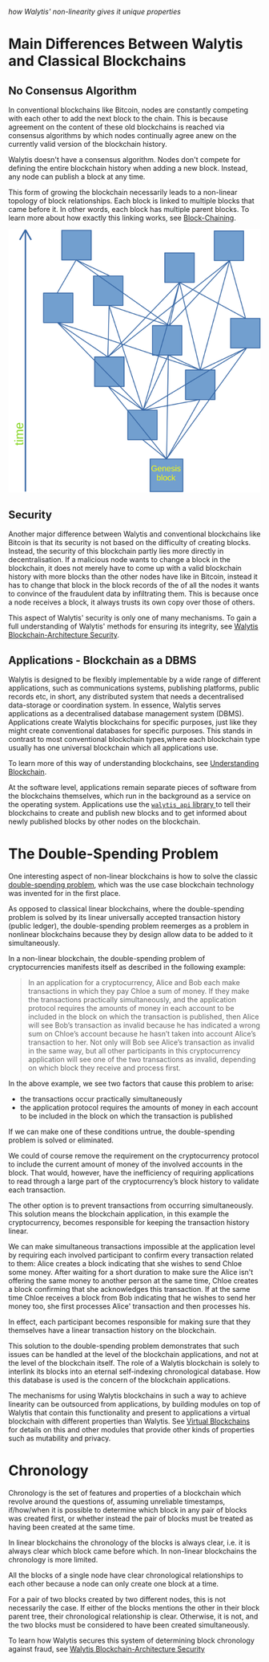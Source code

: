 _how Walytis' non-linearity gives it unique properties_
# Main Differences Between Walytis and Classical Blockchains

## No Consensus Algorithm
In conventional blockchains like Bitcoin, nodes are constantly competing with each other to add the next block to the chain.
This is because agreement on the content of these old blockchains is reached via consensus algorithms by which nodes continually agree anew on the currently valid version of the blockchain history.

Walytis doesn't have a consensus algorithm.
Nodes don't compete for defining the entire blockchain history when adding a new block.
Instead, any node can publish a block at any time.

This form of growing the blockchain necessarily leads to a non-linear topology of block relationships.
Each block is linked to multiple blocks that came before it.
In other words, each block has multiple parent blocks.
To learn more about how exactly this linking works, see [Block-Chaining](../Technical/Block-Chaining.md).

![](../Technical/NonlinearStructureDiagram.svg)

## Security
Another major difference between Walytis and conventional blockchains like Bitcoin is that its security is not based on the difficulty of creating blocks.
Instead, the security of this blockchain partly lies more directly in decentralisation.
If a malicious node wants to change a block in the blockchain, it does not merely have to come up with a valid blockchain history with more blocks than the other nodes have like in Bitcoin, instead it has to change that block in the block records of the  of all the nodes it wants to convince of the fraudulent data by infiltrating them.
This is because once a node receives a block, it always trusts its own copy over those of others.

This aspect of Walytis' security is only one of many mechanisms.
To gain a full understanding of Walytis' methods for ensuring its integrity, see [Walytis Blockchain-Architecture Security](../Technical/WalytisBlockchainSecurity.md).

## Applications - Blockchain as a DBMS
Walytis is designed to be flexibly implementable by a wide range of different applications, such as communications systems, publishing platforms, public records etc, in short, any distributed system that needs a decentralised data-storage or coordination system.
In essence, Walytis serves applications as a decentralised database management system (DBMS).
Applications create Walytis blockchains for specific purposes, just like they might create conventional databases for specific purposes.
This stands in contrast to most conventional blockchain types,where each blockchain type usually has one universal blockchain which all applications use.

To learn more of this way of understanding blockchains, see [Understanding Blockchain](./UnderstandingBlockchain.md).

At the software level, applications remain separate pieces of software from the blockchains themselves, which run in the background as a service on the operating system.
Applications use the [`walytis_api` library ](../User/walytis_api-Overview.md)to tell their blockchains to create and publish new blocks and to get informed about newly published blocks by other nodes on the blockchain.

# The Double-Spending Problem
One interesting aspect of non-linear blockchains is how to solve the classic [double-spending problem](https://en.wikipedia.org/wiki/Double-spending), which was the use case blockchain technology was invented for in the first place.

As opposed to classical linear blockchains, where the double-spending problem is solved by its linear universally accepted transaction history (public ledger), the double-spending problem reemerges as a problem in nonlinear blockchains because they by design allow data to be added to it simultaneously.

In a non-linear blockchain, the double-spending problem of cryptocurrencies manifests itself as described in the following example:

> In an application for a cryptocurrency, Alice and Bob each make transactions in which they pay Chloe a sum of money.
> If they make the transactions practically simultaneously, and the application protocol requires the amounts of money in each account to be included in the block on which the transaction is published, then Alice will see Bob’s transaction as invalid because he has indicated a wrong sum on Chloe’s account because he hasn’t taken into account Alice’s transaction to her.
> Not only will Bob see Alice’s transaction as invalid in the same way, but all other participants in this cryptocurrency application will see one of the two transactions as invalid, depending on which block they receive and process first.

In the above example, we see two factors that cause this problem to arise:
- the transactions occur practically simultaneously
- the application protocol requires the amounts of money in each account to be included in the block on which the transaction is published

If we can make one of these conditions untrue, the double-spending problem is solved or eliminated.

We could of course remove the requirement on the cryptocurrency protocol to include the current amount of money of the involved accounts in the block.
That would, however, have the inefficiency of requiring applications to read through a large part of the cryptocurrency’s block history to validate each transaction.

The other option is to prevent transactions from occurring simultaneously.
This solution means the blockchain application, in this example the cryptocurrency, becomes responsible for keeping the transaction history linear.

We can make simultaneous transactions impossible at the application level by requiring each involved participant to confirm every transaction related to them:
Alice creates a block indicating that she wishes to send Chloe some money.
After waiting for a short duration to make sure the Alice isn't offering the same money to another person at the same time, Chloe creates a block confirming that she acknowledges this transaction.
If at the same time Chloe receives a block from Bob indicating that he wishes to send her money too, she first processes Alice' transaction and then processes his.

In effect, each participant becomes responsible for making sure that they themselves have a linear transaction history on the blockchain.

This solution to the double-spending problem demonstrates that such issues can be handled at the level of the blockchain applications, and not at the level of the blockchain itself.
The role of a Walytis blockchain is solely to interlink its blocks into an eternal self-indexing chronological database.
How this database is used is the concern of the blockchain applications.

The mechanisms for using Walytis blockchains in such a way to achieve linearity can be outsourced from applications, by building modules on top of Walytis that contain this functionality and present to applications a virtual blockchain with different properties than Walytis.
See [Virtual Blockchains](/Documentation/Walytis/Meaning/IntroductionToWalytis.md#virtual-blockchains) for details on this and other modules that provide other kinds of properties such as mutability and privacy.

# Chronology
Chronology is the set of features and properties of a blockchain which revolve around the questions of, assuming unreliable timestamps, if/how/when it is possible to determine which block in any pair of blocks was created first, or whether instead the pair of blocks must be treated as having been created at the same time.

In linear blockchains the chronology of the blocks is always clear, i.e. it is always clear which block came before which.
In non-linear blockchains the chronology is more limited.

All the blocks of a single node have clear chronological relationships to each other because a node can only create one block at a time.

For a pair of two blocks created by two different nodes, this is not necessarily the case.
If either of the blocks mentions the other in their block parent tree, their chronological relationship is clear.
Otherwise, it is not, and the two blocks must be considered to have been created simultaneously.

To learn how Walytis secures this system of determining block chronology against fraud, see [Walytis Blockchain-Architecture Security](../Technical/WalytisBlockchainSecurity.md#block-chronology-forgery)
